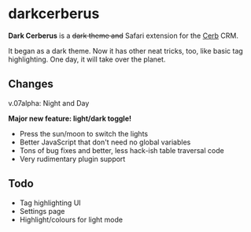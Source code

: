 darkcerberus
============

**Dark Cerberus** is a ~~dark theme and~~ Safari extension for the [Cerb](http://www.cerb6.com) CRM.

It began as a dark theme. Now it has other neat tricks, too, like basic tag highlighting. One day, it will take over the planet.

Changes
-------

v.07alpha: Night and Day

**Major new feature: light/dark toggle!**

* Press the sun/moon to switch the lights
* Better JavaScript that don't need no global variables
* Tons of bug fixes and better, less hack-ish table traversal code
* Very rudimentary plugin support

Todo
-----
* Tag highlighting UI
* Settings page
* Highlight/colours for light mode
